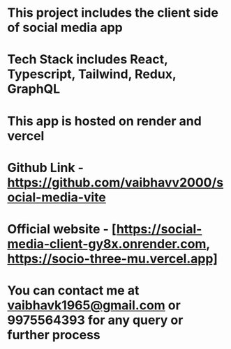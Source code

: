 # This project includes the client side of social media app

# Tech Stack includes React, Typescript, Tailwind, Redux, GraphQL

# This app is hosted on render and vercel

# Github Link - https://github.com/vaibhavv2000/social-media-vite

# Official website - [https://social-media-client-gy8x.onrender.com, https://socio-three-mu.vercel.app]

# You can contact me at vaibhavk1965@gmail.com or 9975564393 for any query or further process